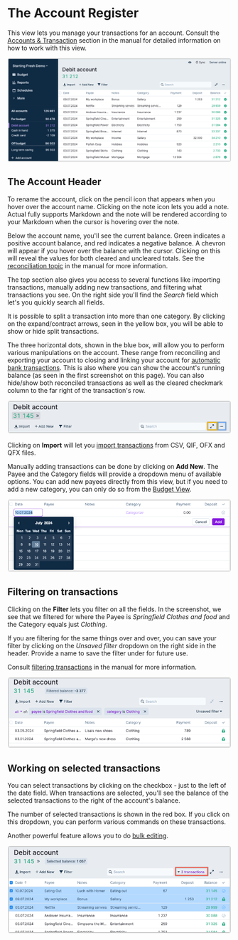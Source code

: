# The Account Register 

This view lets you manage your transactions for an account. Consult the [Accounts & Transaction](/docs/accounts/) section in
the manual for detailed information on how to work with this view.

![](/static/img/a-tour-of-actual/tour-account-register-overview.png)

## The Account Header

To rename the account, click on the pencil icon that appears when you hover over the account name. Clicking on the note icon lets you add a note. Actual fully supports Markdown and the note will be rendered according to your Markdown when the cursor is hovering over the note.


Below the account name, you'll see the current balance. Green indicates a positive account balance, and red indicates a 
negative balance. A chevron will appear if you hover over the balance with the cursor. Clicking on this will reveal 
the values for both cleared and uncleared totals. See the
[reconciliation topic](/docs/accounts/reconciliation) in the manual for more information.

The top section also gives you access to several functions like importing transactions, manually adding new transactions, 
and filtering what transactions you see. On the right side you'll find the _Search_ field which let's you quickly search 
all fields. 

It is possible to split a transaction into more than one category. By clicking on the expand/contract arrows, seen in the yellow box, 
you will be able to show or hide split transactions.

The three horizontal dots, shown in the blue box, will allow you to perform various manipulations on the account. These range from
reconciling and exporting your account to closing and linking your account for [automatic bank transactions](/docs/advanced/bank-sync).
This is also where you can show the account's running balance (as seen in the first screenshot on this page). You can
also hide/show both reconciled transactions as well as the cleared checkmark column to the far right of the transaction's row.


![](/static/img/a-tour-of-actual/tour-account-register-header.png)

Clicking on **Import** will let you [import transactions](/docs/transactions/importing) from CSV, QIF, OFX and QFX files.

Manually adding transactions can be done by clicking on **Add New**. The Payee and the Category fields will provide
a dropdown menu of available options. You can add new payees directly from this view, but if you need to add a new category,
you can only do so from the [Budget View](./budget).

![](/static/img/a-tour-of-actual/tour-account-register-adding-transaction.png)


## Filtering on transactions

Clicking on the **Filter** lets you filter on all the fields. In the screenshot, we see that we filtered for where the Payee is
_Springfield Clothes and food_ and the Category equals just _Clothing_.

If you are filtering for the same things over and over, you can save your filter by clicking on the _Unsaved filter_ dropdown
on the right side in the header.  Provide a name to save the filter under for future use.

Consult [filtering transactions](/docs/transactions/filters) in the manual for more information.

![](/static/img/a-tour-of-actual/tour-account-register-filter.png)


## Working on selected transactions


You can select transactions by clicking on the checkbox - just to the left of the date field. When transactions are selected, you'll see the balance of the selected transactions to the right of the account's balance.

The number of selected transactions is shown in the red box. If you click on this dropdown, you can perform various commands on these
transactions.

Another powerful feature allows you to do [bulk editing](/docs/transactions/bulk-editing).

![](/static/img/a-tour-of-actual/tour-account-register-selected-transactions.png)

